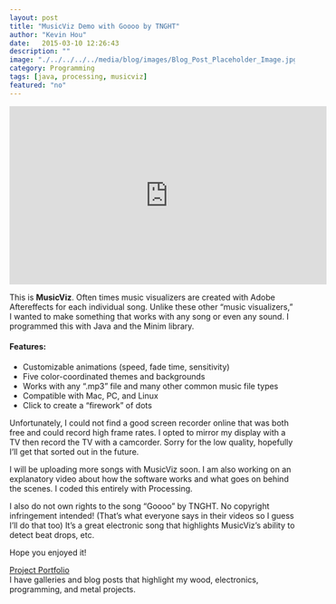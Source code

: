 ```yaml
---
layout: post
title: "MusicViz Demo with Goooo by TNGHT"
author: "Kevin Hou"
date:   2015-03-10 12:26:43
description: ""
image: "./../../../../media/blog/images/Blog_Post_Placeholder_Image.jpg"
category: Programming
tags: [java, processing, musicviz]
featured: "no"
---
```


<iframe width="560" height="315" src="https://www.youtube.com/embed/sbJhaRZhsZo" frameborder="0" allowfullscreen></iframe>
<br />

This is <b>MusicViz</b>. Often times music visualizers are created with Adobe Aftereffects for each individual song. Unlike these other “music visualizers,” I wanted to make something that works with any song or even any sound. I programmed this with Java and the Minim library. 
 
<h4>Features:</h4>
<ul>
  <li>Customizable animations (speed, fade time, sensitivity)</li>
  <li>Five color-coordinated themes and backgrounds</li>
  <li>Works with any “.mp3” file and many other common music file types</li>
  <li>Compatible with Mac, PC, and Linux</li>
  <li>Click to create a “firework” of dots</li>
</ul>
 
Unfortunately, I could not find a good screen recorder online that was both free and could record high frame rates. I opted to mirror my display with a TV then record the TV with a camcorder. Sorry for the low quality, hopefully I’ll get that sorted out in the future.
 
I will be uploading more songs with MusicViz soon. I am also working on an explanatory video about how the software works and what goes on behind the scenes. I coded this entirely with Processing.
 
I also do not own rights to the song “Goooo” by TNGHT. No copyright infringement intended! (That’s what everyone says in their videos so I guess I’ll do that too) It’s a great electronic song that highlights MusicViz’s ability to detect beat drops, etc. 

Hope you enjoyed it!

<a href="http://kevinhou.wix.com/projects">Project Portfolio</a><br/>
I have galleries and blog posts that highlight my wood, electronics, programming, and metal projects.